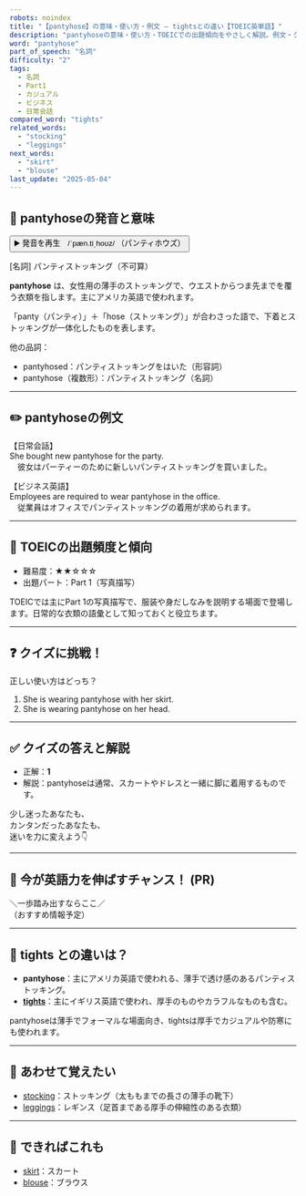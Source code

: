 ```yaml
---
robots: noindex
title: "【pantyhose】の意味・使い方・例文 ― tightsとの違い【TOEIC英単語】"
description: "pantyhoseの意味・使い方・TOEICでの出題傾向をやさしく解説。例文・クイズ付きでtightsとの違いもわかりやすく学べます。"
word: "pantyhose"
part_of_speech: "名詞"
difficulty: "2"
tags:
  - 名詞
  - Part1
  - カジュアル
  - ビジネス
  - 日常会話
compared_word: "tights"
related_words:
  - "stocking"
  - "leggings"
next_words:
  - "skirt"
  - "blouse"
last_update: "2025-05-04"
---
```


## 🔰 pantyhoseの発音と意味

<button class="play-audio" onclick="playTTS('pantyhose')">
  <span class="play-audio-main">
    ▶️ 発音を再生　/ˈpæn.tiˌhoʊz/
  </span>
  <span class="play-audio-sub">
    （パンティホウズ）
  </span>
</button>

[名詞] パンティストッキング（不可算）

**pantyhose** は、女性用の薄手のストッキングで、ウエストからつま先までを覆う衣類を指します。主にアメリカ英語で使われます。

「panty（パンティ）」＋「hose（ストッキング）」が合わさった語で、下着とストッキングが一体化したものを表します。

他の品詞：  
- pantyhosed：パンティストッキングをはいた（形容詞）
- pantyhose（複数形）：パンティストッキング（名詞）

---

## ✏️ pantyhoseの例文

【日常会話】  
She bought new pantyhose for the party.  
　彼女はパーティーのために新しいパンティストッキングを買いました。

【ビジネス英語】  
Employees are required to wear pantyhose in the office.  
　従業員はオフィスでパンティストッキングの着用が求められます。

---

## 🎯 TOEICの出題頻度と傾向

- 難易度：★★☆☆☆
- 出題パート：Part 1（写真描写）

TOEICでは主にPart 1の写真描写で、服装や身だしなみを説明する場面で登場します。日常的な衣類の語彙として知っておくと役立ちます。

---

## ❓ クイズに挑戦！

正しい使い方はどっち？

1. She is wearing pantyhose with her skirt.  
2. She is wearing pantyhose on her head.

---

## ✅ クイズの答えと解説

- 正解：**1**
- 解説：pantyhoseは通常、スカートやドレスと一緒に脚に着用するものです。

少し迷ったあなたも、  
カンタンだったあなたも、  
迷いを力に変えよう👇️

---

## 🚀 今が英語力を伸ばすチャンス！ (PR)

<div class="info-center">
＼一歩踏み出すならここ／<br>  
（おすすめ情報予定）
</div>

---

## 🤔  tights との違いは？

- **pantyhose**：主にアメリカ英語で使われる、薄手で透け感のあるパンティストッキング。
- **[tights](/word/tights/)**：主にイギリス英語で使われ、厚手のものやカラフルなものも含む。

pantyhoseは薄手でフォーマルな場面向き、tightsは厚手でカジュアルや防寒にも使われます。

---

## 🧩 あわせて覚えたい

- [stocking](/word/stocking/)：ストッキング（太ももまでの長さの薄手の靴下）
- [leggings](/word/leggings/)：レギンス（足首まである厚手の伸縮性のある衣類）

---

## 📖 できればこれも

- [skirt](/word/skirt/)：スカート
- [blouse](/word/blouse/)：ブラウス

<!-- cvid: aid03_bid20 -->
